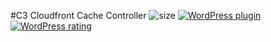 #C3 Cloudfront Cache Controller
![size](https://img.shields.io/wordpress/plugin/dt/c3-cloudfront-clear-cache.svg)
[![WordPress plugin](https://img.shields.io/wordpress/plugin/v/c3-cloudfront-clear-cache.svg)](https://wordpress.org/plugins/c3-cloudfront-clear-cache/)
[![WordPress rating](https://img.shields.io/wordpress/plugin/r/c3-cloudfront-clear-cache.svg)]()
